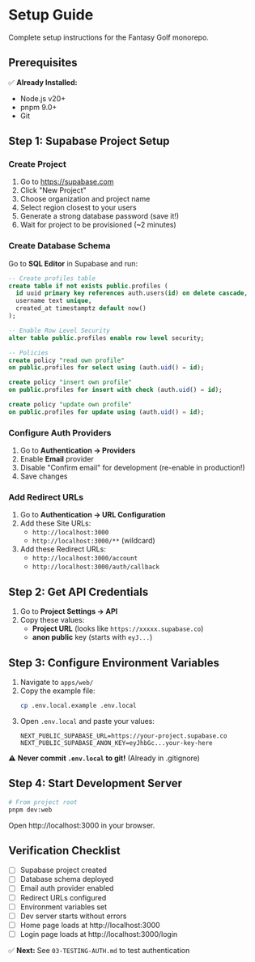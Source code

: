 # Setup Guide

Complete setup instructions for the Fantasy Golf monorepo.

## Prerequisites

✅ **Already Installed:**
- Node.js v20+
- pnpm 9.0+
- Git

## Step 1: Supabase Project Setup

### Create Project

1. Go to https://supabase.com
2. Click "New Project"
3. Choose organization and project name
4. Select region closest to your users
5. Generate a strong database password (save it!)
6. Wait for project to be provisioned (~2 minutes)

### Create Database Schema

Go to **SQL Editor** in Supabase and run:

```sql
-- Create profiles table
create table if not exists public.profiles (
  id uuid primary key references auth.users(id) on delete cascade,
  username text unique,
  created_at timestamptz default now()
);

-- Enable Row Level Security
alter table public.profiles enable row level security;

-- Policies
create policy "read own profile"
on public.profiles for select using (auth.uid() = id);

create policy "insert own profile"
on public.profiles for insert with check (auth.uid() = id);

create policy "update own profile"
on public.profiles for update using (auth.uid() = id);
```

### Configure Auth Providers

1. Go to **Authentication → Providers**
2. Enable **Email** provider
3. Disable "Confirm email" for development (re-enable in production!)
4. Save changes

### Add Redirect URLs

1. Go to **Authentication → URL Configuration**
2. Add these Site URLs:
   - `http://localhost:3000`
   - `http://localhost:3000/**` (wildcard)
3. Add these Redirect URLs:
   - `http://localhost:3000/account`
   - `http://localhost:3000/auth/callback`

## Step 2: Get API Credentials

1. Go to **Project Settings → API**
2. Copy these values:
   - **Project URL** (looks like `https://xxxxx.supabase.co`)
   - **anon public** key (starts with `eyJ...`)

## Step 3: Configure Environment Variables

1. Navigate to `apps/web/`
2. Copy the example file:
   ```bash
   cp .env.local.example .env.local
   ```
3. Open `.env.local` and paste your values:
   ```env
   NEXT_PUBLIC_SUPABASE_URL=https://your-project.supabase.co
   NEXT_PUBLIC_SUPABASE_ANON_KEY=eyJhbGc...your-key-here
   ```

⚠️ **Never commit `.env.local` to git!** (Already in .gitignore)

## Step 4: Start Development Server

```bash
# From project root
pnpm dev:web
```

Open http://localhost:3000 in your browser.

## Verification Checklist

- [ ] Supabase project created
- [ ] Database schema deployed
- [ ] Email auth provider enabled
- [ ] Redirect URLs configured
- [ ] Environment variables set
- [ ] Dev server starts without errors
- [ ] Home page loads at http://localhost:3000
- [ ] Login page loads at http://localhost:3000/login

✅ **Next:** See `03-TESTING-AUTH.md` to test authentication
